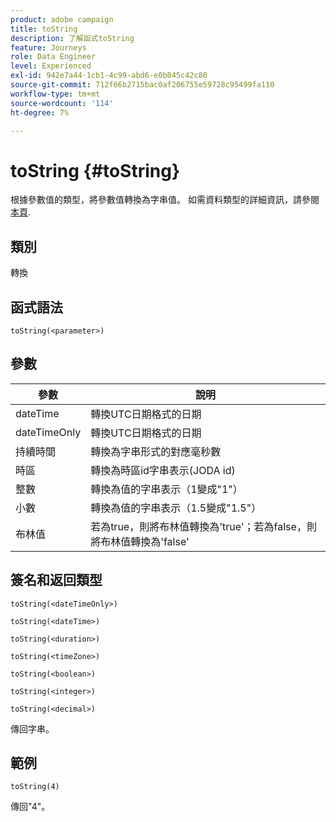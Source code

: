 ```yaml
---
product: adobe campaign
title: toString
description: 了解函式toString
feature: Journeys
role: Data Engineer
level: Experienced
exl-id: 942e7a44-1cb1-4c99-abd6-e0b045c42c80
source-git-commit: 712f66b2715bac0af206755e59728c95499fa110
workflow-type: tm+mt
source-wordcount: '114'
ht-degree: 7%

---
```


# toString {#toString}

根據參數值的類型，將參數值轉換為字串值。 如需資料類型的詳細資訊，請參閱 [本頁](../expression/data-types.md).

## 類別

轉換

## 函式語法

`toString(<parameter>)`

## 參數

| 參數 | 說明 |
|--- |--- |
| dateTime | 轉換UTC日期格式的日期 |
| dateTimeOnly | 轉換UTC日期格式的日期 |
| 持續時間 | 轉換為字串形式的對應毫秒數 |
| 時區 | 轉換為時區id字串表示(JODA id) |
| 整數 | 轉換為值的字串表示（1變成&quot;1&quot;） |
| 小數 | 轉換為值的字串表示（1.5變成&quot;1.5&quot;） |
| 布林值 | 若為true，則將布林值轉換為&#39;true&#39;；若為false，則將布林值轉換為&#39;false&#39; |

## 簽名和返回類型

`toString(<dateTimeOnly>)`

`toString(<dateTime>)`

`toString(<duration>)`

`toString(<timeZone>)`

`toString(<boolean>)`

`toString(<integer>)`

`toString(<decimal>)`

傳回字串。

## 範例

`toString(4)`

傳回&quot;4&quot;。
